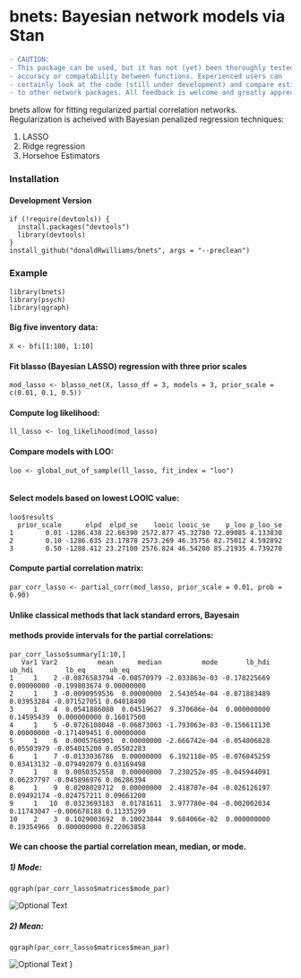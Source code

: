 # bnets: Bayesian network models via Stan
```diff
- CAUTION: 
- This package can be used, but it has not (yet) been thoroughly tested for 
- accuracy or compatability between functions. Experienced users can 
- certainly look at the code (still under development) and compare estimates 
- to other network packages. All feedback is welcome and greatly appreciated!
```


bnets allow for fitting regularized partial correlation networks. Regularization is acheived with Bayesian penalized regression techniques:

1. LASSO
2. Ridge regression
3. Horsehoe Estimators

### Installation
#### Development Version

```{r}
if (!require(devtools)) {
  install.packages("devtools")
  library(devtools)
}
install_github("donaldRwilliams/bnets", args = "--preclean")
```
### Example

```{r}
library(bnets)
library(psych)
library(qgraph)
```
#### Big five inventory data:
```
X <- bfi[1:100, 1:10]
```
#### Fit blasso (Bayesian LASSO) regression with three prior scales
```{r}
mod_lasso <- blasso_net(X, lasso_df = 3, models = 3, prior_scale = c(0.01, 0.1, 0.5))
```
#### Compute log likelihood:
```{r}
ll_lasso <- log_likelihood(mod_lasso)
```
#### Compare models with LOO:
```{r}
loo <- global_out_of_sample(ll_lasso, fit_index = "loo")
```
```{r}
```
#### Select models based on lowest LOOIC value:
```{r}
loo$results
  prior_scale      elpd  elpd_se    looic looic_se    p_loo p_loo_se
1        0.01 -1286.438 22.66390 2572.877 45.32780 72.09085 4.133830
2        0.10 -1286.635 23.17878 2573.269 46.35756 82.75012 4.592892
3        0.50 -1288.412 23.27100 2576.824 46.54200 85.21935 4.739270
```
#### Compute partial correlation matrix:
```{r}
par_corr_lasso <- partial_corr(mod_lasso, prior_scale = 0.01, prob = 0.90)
```
#### Unlike classical methods that lack standard errors, Bayesain
#### methods provide intervals for the partial correlations:
```
par_corr_lasso$summary[1:10,]
   Var1 Var2          mean      median          mode       lb_hdi     ub_hdi        lb_eq      ub_eq
1     1    2 -0.0876583794 -0.08570979 -2.033863e-03 -0.178225669 0.00000000 -0.199803674 0.00000000
2     1    3 -0.0090959536  0.00000000  2.543054e-04 -0.071883489 0.03953284 -0.071527051 0.04018490
3     1    4  0.0541886080  0.04519627  9.370606e-04  0.000000000 0.14595439  0.000000000 0.16017500
4     1    5 -0.0726108048 -0.06873063 -1.793063e-03 -0.156611130 0.00000000 -0.171409451 0.00000000
5     1    6  0.0005768901  0.00000000 -2.666742e-04 -0.054006828 0.05503979 -0.054015200 0.05502283
6     1    7 -0.0133036786  0.00000000  6.192118e-05 -0.076045259 0.03413132 -0.079492079 0.03169498
7     1    8  0.0050352558  0.00000000  7.230252e-05 -0.045944091 0.06237797 -0.045896976 0.06286394
8     1    9  0.0208020712  0.00000000  2.418707e-04 -0.026126197 0.09492174 -0.024757211 0.09661200
9     1   10  0.0323693183  0.01781611  3.977780e-04 -0.002002034 0.11743047 -0.006678188 0.11335299
10    2    3  0.1029003692  0.10023844  9.684066e-02  0.000000000 0.19354966  0.000000000 0.22063858
```
#### We can choose the partial correlation mean, median, or mode.
##### 1) Mode:
```{r}
qgraph(par_corr_lasso$matrices$mode_par)
```
![Optional Text](https://github.com/donaldRwilliams/images_bnets/blob/master/mode.PNG)
##### 2) Mean:
```{r}
qgraph(par_corr_lasso$matrices$mean_par)
```
![Optional Text](https://github.com/donaldRwilliams/images_bnets/blob/master/mean.PNG)
}

